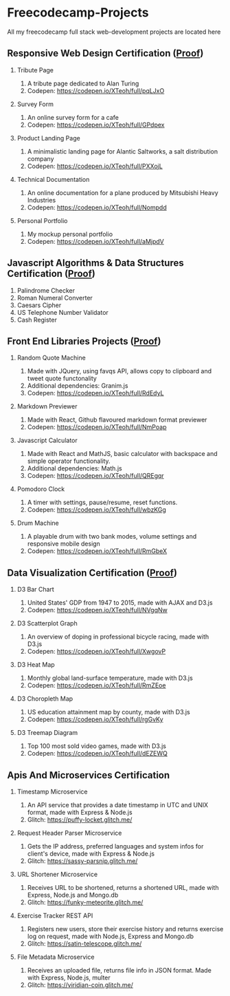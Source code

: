 # Freecodecamp-Projects
All my freecodecamp full stack web-development projects are located here

Responsive Web Design Certification ([Proof](https://www.freecodecamp.org/certification/mrgernae/responsive-web-design))
---
1. Tribute Page
   1. A tribute page dedicated to Alan Turing
   2. Codepen: https://codepen.io/XTeoh/full/pqLJxO
  
2. Survey Form
   1. An online survey form for a cafe
   2. Codepen: https://codepen.io/XTeoh/full/GPdpex
  
3. Product Landing Page
   1. A minimalistic landing page for Alantic Saltworks, a salt distribution company
   2. Codepen: https://codepen.io/XTeoh/full/PXXojL
   
4. Technical Documentation
   1. An online documentation for a plane produced by Mitsubishi Heavy Industries
   2. Codepen: https://codepen.io/XTeoh/full/Nompdd
   
5. Personal Portfolio
   1. My mockup personal portfolio
   2. Codepen: https://codepen.io/XTeoh/full/aMjpdV
   

Javascript Algorithms & Data Structures Certification ([Proof](https://www.freecodecamp.org/certification/mrgernae/javascript-algorithms-and-data-structures))
---
1. Palindrome Checker
2. Roman Numeral Converter
3. Caesars Cipher
4. US Telephone Number Validator
5. Cash Register


Front End Libraries Projects ([Proof](https://www.freecodecamp.org/certification/mrgernae/front-end-libraries))
---
1. Random Quote Machine
   1. Made with JQuery, using favqs API, allows copy to clipboard and tweet quote functonality
   2. Additional dependencies: Granim.js
   3. Codepen: https://codepen.io/XTeoh/full/RdEdyL
   
2. Markdown Previewer
   1. Made with React, Github flavoured markdown format previewer
   2. Codepen: https://codepen.io/XTeoh/full/NmPoap
   
3. Javascript Calculator
   1. Made with React and MathJS, basic calculator with backspace and simple operator functionality.
   2. Additional dependencies: Math.js
   3. Codepen: https://codepen.io/XTeoh/full/QREgqr
  
4. Pomodoro Clock
   1. A timer with settings, pause/resume, reset functions.
   2. Codepen: https://codepen.io/XTeoh/full/wbzKGg
   
5. Drum Machine
   1. A playable drum with two bank modes, volume settings and responsive mobile design
   2. Codepen: https://codepen.io/XTeoh/full/RmGbeX

Data Visualization Certification ([Proof](https://www.freecodecamp.org/certification/mrgernae/data-visualization))
---
1. D3 Bar Chart
   1. United States' GDP from 1947 to 2015, made with AJAX and D3.js
   2. Codepen: https://codepen.io/XTeoh/full/NVgqNw
   
2. D3 Scatterplot Graph
   1. An overview of doping in professional bicycle racing, made with D3.js
   2. Codepen: https://codepen.io/XTeoh/full/XwgovP
   
3. D3 Heat Map
   1. Monthly global land-surface temperature, made with D3.js
   2. Codepen: https://codepen.io/XTeoh/full/RmZEoe
   
4. D3 Choropleth Map
   1. US education attainment map by county, made with D3.js
   2. Codepen: https://codepen.io/XTeoh/full/rgGvKy
   
5. D3 Treemap Diagram
   1. Top 100 most sold video games, made with D3.js
   2. Codepen: https://codepen.io/XTeoh/full/dEZEWQ
   
Apis And Microservices Certification
---
1. Timestamp Microservice
   1. An API service that provides a date timestamp in UTC and UNIX format, made with Express & Node.js
   2. Glitch: https://puffy-locket.glitch.me/
   
2. Request Header Parser Microservice
   1. Gets the IP address, preferred languages and system infos for client's device, made with Express & Node.js
   2. Glitch: https://sassy-parsnip.glitch.me/
   
3. URL Shortener Microservice
   1. Receives URL to be shortened, returns a shortened URL, made with Express, Node.js and Mongo.db
   2. Glitch: https://funky-meteorite.glitch.me/
   
4. Exercise Tracker REST API
   1. Registers new users, store their exercise history and returns exercise log on request, made with Node.js, Express and Mongo.db
   2. Glitch: https://satin-telescope.glitch.me/
   
5. File Metadata Microservice
   1. Receives an uploaded file, returns file info in JSON format. Made with Express, Node.js, multer
   2. Glitch: https://viridian-coin.glitch.me/

